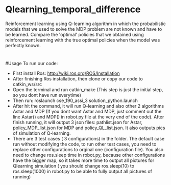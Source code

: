 # Qlearning_temporal_difference
Reinforcement learning using Q-learning algorithm in which the probabilistic models that we used to solve the MDP problem are not known and have to be learned. Compare the 'optimal' policies that we obtained using reinforcement learning with the true optimal policies when the model was perfectly known.

#
#Usage
To run our code:
+ First install Ros: http://wiki.ros.org/ROS/Installation
+ After finishing Ros installation, then clone or copy our code to catkin_ws/src
+ Open the terminal and run catkin_make (This step is just the initial step, so you dont have run everytime)
+ Then run: 
          roslaunch cse_190_assi_3 solution_python.launch
+ After hit the command, it will run Q-learning and also other 2 algorithms Astar and MDP (If you dont want Astar and MDP, just comment out the line Astar() and MDP() in robot.py file at the very end of the code). After finish running, it will output 3 json files: pathlist.json for Astar, policy_MDP_list.json for MDP and policy_QL_list.json. It also outputs pics of simulation of Q-learning.
+ There are 3 test cases ( 3 configurations) in the folder. The default case run without modifying the code, to run other test cases, you need to replace other configurations to orginal one (configuration file). You also need to change ros.sleep time in robot.py, because other configurations have the bigger map, so it takes more time to output all pictures for Qlearning simulation ( you should change ros.sleep(10) to ros.sleep(1000) in robot.py to be able to fully output all pictures of running)
